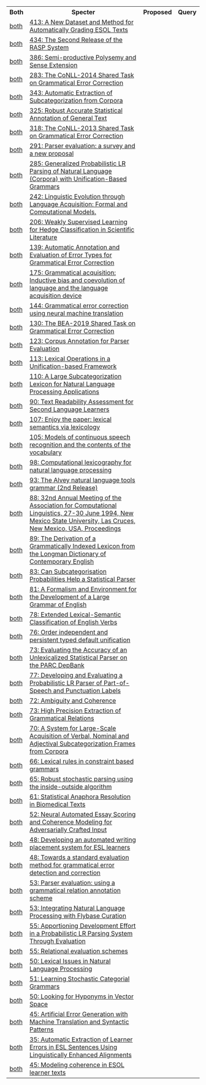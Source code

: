 <html><table><tr>
<th>Both</th>
<th>Specter</th>
<th>Proposed</th>
<th>Query</th>
</tr>
<tr>
<td><a href="both/10894148.md">both</a></td>
<td><a href="https://www.semanticscholar.org/paper/4e5b3910084e75967d2cb627c19d8f0e60154b1e">413: A New Dataset and Method for Automatically Grading ESOL Texts</a></td>
</tr>
<tr>
<td><a href="both/7294316.md">both</a></td>
<td><a href="https://www.semanticscholar.org/paper/7410c010a38e7e23f38c3c6e898d5695a4874c61">434: The Second Release of the RASP System</a></td>
</tr>
<tr>
<td><a href="both/15902300.md">both</a></td>
<td><a href="https://www.semanticscholar.org/paper/8c50c2efeadf4ce085b988f0dfdb5c4d22567f1b">386: Semi-productive Polysemy and Sense Extension</a></td>
</tr>
<tr>
<td><a href="both/219306476.md">both</a></td>
<td><a href="https://www.semanticscholar.org/paper/b05f79fe597128bf6e5e8b20ba94530ee6d0ee2f">283: The CoNLL-2014 Shared Task on Grammatical Error Correction</a></td>
</tr>
<tr>
<td><a href="both/5587138.md">both</a></td>
<td><a href="https://www.semanticscholar.org/paper/9b77ca011896f79d9014704aaa63ecf4ffb3485c">343: Automatic Extraction of Subcategorization from Corpora</a></td>
</tr>
<tr>
<td><a href="both/5823614.md">both</a></td>
<td><a href="https://www.semanticscholar.org/paper/d8fe99b6dc76dc342fe9fb47740fee40381fa13d">325: Robust Accurate Statistical Annotation of General Text</a></td>
</tr>
<tr>
<td><a href="both/660745.md">both</a></td>
<td><a href="https://www.semanticscholar.org/paper/f8f92f791d67883f77525c5aecdb7b10b3488b29">318: The CoNLL-2013 Shared Task on Grammatical Error Correction</a></td>
</tr>
<tr>
<td><a href="both/7042755.md">both</a></td>
<td><a href="https://www.semanticscholar.org/paper/1bfc525e48e3dab1087b7308da3ba462d6fc382c">291: Parser evaluation: a survey and a new proposal</a></td>
</tr>
<tr>
<td><a href="both/2220955.md">both</a></td>
<td><a href="https://www.semanticscholar.org/paper/8ad8e98574a275930bf04a477ce3532fd13c503c">285: Generalized Probabilistic LR Parsing of Natural Language (Corpora) with Unification-Based Grammars</a></td>
</tr>
<tr>
<td><a href="both/2558649.md">both</a></td>
<td><a href="https://www.semanticscholar.org/paper/fef7ca3739806653365da181bdc359af6e1c65dd">242: Linguistic Evolution through Language Acquisition: Formal and Computational Models.</a></td>
</tr>
<tr>
<td><a href="both/18343028.md">both</a></td>
<td><a href="https://www.semanticscholar.org/paper/595c811c70d2e6ea29ea8aabe201d7290e6ef23c">206: Weakly Supervised Learning for Hedge Classification in Scientific Literature</a></td>
</tr>
<tr>
<td><a href="both/12122749.md">both</a></td>
<td><a href="https://www.semanticscholar.org/paper/4cac1e1eb876ffdcfda5a62d5237f942b519a502">139: Automatic Annotation and Evaluation of Error Types for Grammatical Error Correction</a></td>
</tr>
<tr>
<td><a href="both/146243305.md">both</a></td>
<td><a href="https://www.semanticscholar.org/paper/5b76cd0ce3191e75d16674aa3094da484ad4ba76">175: Grammatical acquisition: Inductive bias and coevolution of language and the language acquisition device</a></td>
</tr>
<tr>
<td><a href="both/16766006.md">both</a></td>
<td><a href="https://www.semanticscholar.org/paper/558044f59a1855fbd08a747fb0fd1ea1ee7c19af">144: Grammatical error correction using neural machine translation</a></td>
</tr>
<tr>
<td><a href="both/199371687.md">both</a></td>
<td><a href="https://www.semanticscholar.org/paper/3f3704d87860a816ac3cc7257a9acccf0d463b7a">130: The BEA-2019 Shared Task on Grammatical Error Correction</a></td>
</tr>
<tr>
<td><a href="both/1954.md">both</a></td>
<td><a href="https://www.semanticscholar.org/paper/e43d67b3d053c7e37c3d233f53eca3b7ddd37f5c">123: Corpus Annotation for Parser Evaluation</a></td>
</tr>
<tr>
<td><a href="both/1973221.md">both</a></td>
<td><a href="https://www.semanticscholar.org/paper/fd3e7aee5a43f77d4b3871d0eb6d796e0fb8d0ca">113: Lexical Operations in a Unification-based Framework</a></td>
</tr>
<tr>
<td><a href="both/12827495.md">both</a></td>
<td><a href="https://www.semanticscholar.org/paper/9a4182e790e4536221bbd6932e11557b83a94d34">110: A Large Subcategorization Lexicon for Natural Language Processing Applications</a></td>
</tr>
<tr>
<td><a href="both/5617603.md">both</a></td>
<td><a href="https://www.semanticscholar.org/paper/97a91de589d63cc9daa23d74aead6d56306b0fe9">90: Text Readability Assessment for Second Language Learners</a></td>
</tr>
<tr>
<td><a href="both/6914725.md">both</a></td>
<td><a href="https://www.semanticscholar.org/paper/5c7527a41f62528c2c5d3535cac30a847932bae7">107: Enjoy the paper: lexical semantics via lexicology</a></td>
</tr>
<tr>
<td><a href="both/42487997.md">both</a></td>
<td><a href="https://www.semanticscholar.org/paper/1e684c64f78a6c2b03202ba2b58c4e79b7e688ac">105: Models of continuous speech recognition and the contents of the vocabulary</a></td>
</tr>
<tr>
<td><a href="both/144528232.md">both</a></td>
<td><a href="https://www.semanticscholar.org/paper/92c053c7a865477a1f9cc52b067bf2fbbd695d55">98: Computational lexicography for natural language processing</a></td>
</tr>
<tr>
<td><a href="both/56796940.md">both</a></td>
<td><a href="https://www.semanticscholar.org/paper/290175a4a8e54e9256a97a4529e85ed5f1900837">93: The Alvey natural language tools grammar (2nd Release)</a></td>
</tr>
<tr>
<td><a href="both/44677246.md">both</a></td>
<td><a href="https://www.semanticscholar.org/paper/cb4f4a3d4ca634ad761224a36454cafd3486de80">88: 32nd Annual Meeting of the Association for Computational Linguistics, 27-30 June 1994, New Mexico State University, Las Cruces, New Mexico, USA, Proceedings</a></td>
</tr>
<tr>
<td><a href="both/15429641.md">both</a></td>
<td><a href="https://www.semanticscholar.org/paper/583cfbb0410fcd87a4833255013475694d202a25">89: The Derivation of a Grammatically Indexed Lexicon from the Longman Dictionary of Contemporary English</a></td>
</tr>
<tr>
<td><a href="both/774.md">both</a></td>
<td><a href="https://www.semanticscholar.org/paper/497c12316650452a676d602aa51619f9892323bf">83: Can Subcategorisation Probabilities Help a Statistical Parser</a></td>
</tr>
<tr>
<td><a href="both/14287805.md">both</a></td>
<td><a href="https://www.semanticscholar.org/paper/1cd2098be359ad26c60daa42a5e34a9fda4261eb">81: A Formalism and Environment for the Development of a Large Grammar of English</a></td>
</tr>
<tr>
<td><a href="both/11007520.md">both</a></td>
<td><a href="https://www.semanticscholar.org/paper/914a17b13d2fe48b14b2a2e7d992fbac8bccff20">78: Extended Lexical-Semantic Classification of English Verbs</a></td>
</tr>
<tr>
<td><a href="both/9860084.md">both</a></td>
<td><a href="https://www.semanticscholar.org/paper/7adbeb35c36b75b9529874f7052306d9bc89ffd2">76: Order independent and persistent typed default unification</a></td>
</tr>
<tr>
<td><a href="both/16332736.md">both</a></td>
<td><a href="https://www.semanticscholar.org/paper/ddb75603049c27ca5141f06380976ab992a0af64">73: Evaluating the Accuracy of an Unlexicalized Statistical Parser on the PARC DepBank</a></td>
</tr>
<tr>
<td><a href="both/13505514.md">both</a></td>
<td><a href="https://www.semanticscholar.org/paper/802d281c4a2cd213248a2d9ada71c55b52752d4a">77: Developing and Evaluating a Probabilistic LR Parser of Part-of-Speech and Punctuation Labels</a></td>
</tr>
<tr>
<td><a href="both/9189493.md">both</a></td>
<td><a href="https://www.semanticscholar.org/paper/5fb68e1b5d0665d6c0c0a5d5ae54ff2f6c04f8f5">72: Ambiguity and Coherence</a></td>
</tr>
<tr>
<td><a href="both/1627677.md">both</a></td>
<td><a href="https://www.semanticscholar.org/paper/86059ede55f20055f19f3fd2de9c779266fbde69">73: High Precision Extraction of Grammatical Relations</a></td>
</tr>
<tr>
<td><a href="both/1226876.md">both</a></td>
<td><a href="https://www.semanticscholar.org/paper/2fcd670ac19ccfd07bc6a531e15e361d928a4ac4">70: A System for Large-Scale Acquisition of Verbal, Nominal and Adjectival Subcategorization Frames from Corpora</a></td>
</tr>
<tr>
<td><a href="both/382139.md">both</a></td>
<td><a href="https://www.semanticscholar.org/paper/63ee4a3f35d3fd44a1f9b5edad70d00a4a32c417">66: Lexical rules in constraint based grammars</a></td>
</tr>
<tr>
<td><a href="both/14216855.md">both</a></td>
<td><a href="https://www.semanticscholar.org/paper/4d286045910b498f848a5581f24b7b1c7871a031">65: Robust stochastic parsing using the inside-outside algorithm</a></td>
</tr>
<tr>
<td><a href="both/12969923.md">both</a></td>
<td><a href="https://www.semanticscholar.org/paper/8387d4617333753c92f45476a895f242043b0c79">61: Statistical Anaphora Resolution in Biomedical Texts</a></td>
</tr>
<tr>
<td><a href="both/4932015.md">both</a></td>
<td><a href="https://www.semanticscholar.org/paper/7e6454e2fd6f48aa4486cbaa02715a0ad6c5995a">52: Neural Automated Essay Scoring and Coherence Modeling for Adversarially Crafted Input</a></td>
</tr>
<tr>
<td><a href="both/13749000.md">both</a></td>
<td><a href="https://www.semanticscholar.org/paper/98d184cbf7e6bcbdee7201111b643d94e86425e9">48: Developing an automated writing placement system for ESL learners</a></td>
</tr>
<tr>
<td><a href="both/2723528.md">both</a></td>
<td><a href="https://www.semanticscholar.org/paper/1a4c7736f3e0b4806dbd6b6ae24b258d83e81c2f">48: Towards a standard evaluation method for grammatical error detection and correction</a></td>
</tr>
<tr>
<td><a href="both/17272049.md">both</a></td>
<td><a href="https://www.semanticscholar.org/paper/086b47a80d7d45c6c5f3e78bb7da0e06a0f5cbce">53: Parser evaluation: using a grammatical relation annotation scheme</a></td>
</tr>
<tr>
<td><a href="both/6343375.md">both</a></td>
<td><a href="https://www.semanticscholar.org/paper/9c6e1979d02831910c9276eb7e1bdb1e76e3bc15">53: Integrating Natural Language Processing with Flybase Curation</a></td>
</tr>
<tr>
<td><a href="both/257038.md">both</a></td>
<td><a href="https://www.semanticscholar.org/paper/c17db5eb1f20ab61fd99a15a4312378861238b71">55: Apportioning Development Effort in a Probabilistic LR Parsing System Through Evaluation</a></td>
</tr>
<tr>
<td><a href="both/15951704.md">both</a></td>
<td><a href="https://www.semanticscholar.org/paper/cb5b13c348c973cd17e94ae0b21a9fa8c05f64fc">55: Relational evaluation schemes</a></td>
</tr>
<tr>
<td><a href="both/60985550.md">both</a></td>
<td><a href="https://www.semanticscholar.org/paper/f5d2fcac3dd05bf483a53bbaedbaf9d1682f6621">50: Lexical Issues in Natural Language Processing</a></td>
</tr>
<tr>
<td><a href="both/747480.md">both</a></td>
<td><a href="https://www.semanticscholar.org/paper/6744bfa03ae3195d3db6c5558221aaaa0761ed4b">51: Learning Stochastic Categorial Grammars</a></td>
</tr>
<tr>
<td><a href="both/15896555.md">both</a></td>
<td><a href="https://www.semanticscholar.org/paper/308c656a725039ed834e222cd03a68053d44e466">50: Looking for Hyponyms in Vector Space</a></td>
</tr>
<tr>
<td><a href="both/6751341.md">both</a></td>
<td><a href="https://www.semanticscholar.org/paper/139768cf7714beb9309efba734460f8562c60c78">45: Artificial Error Generation with Machine Translation and Syntactic Patterns</a></td>
</tr>
<tr>
<td><a href="both/7832335.md">both</a></td>
<td><a href="https://www.semanticscholar.org/paper/d55fb8b2cca40b8104b45e703a4427a4ca4e3e6c">35: Automatic Extraction of Learner Errors in ESL Sentences Using Linguistically Enhanced Alignments</a></td>
</tr>
<tr>
<td><a href="both/16004273.md">both</a></td>
<td><a href="https://www.semanticscholar.org/paper/34c2184ab9642cb03628dc5b9149585babb7760c">45: Modeling coherence in ESOL learner texts</a></td>
</tr>
</table></html>
